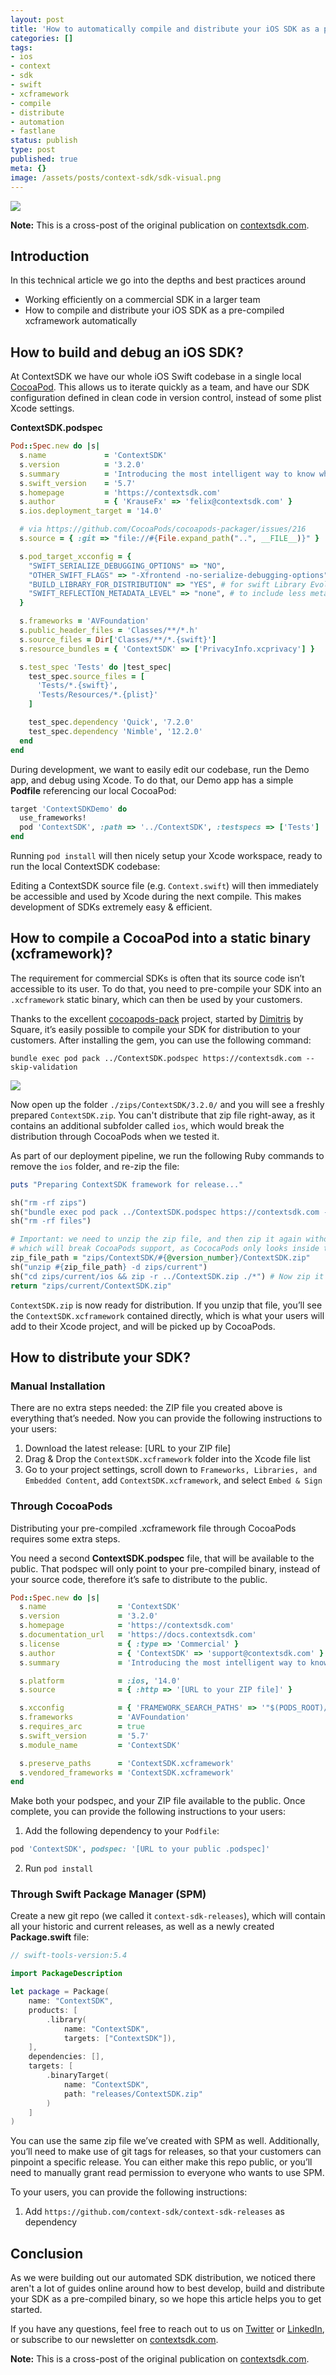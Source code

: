 ```yaml
---
layout: post
title: 'How to automatically compile and distribute your iOS SDK as a pre-compiled xcframework'
categories: []
tags:
- ios
- context
- sdk
- swift
- xcframework
- compile
- distribute
- automation
- fastlane
status: publish
type: post
published: true
meta: {}
image: /assets/posts/context-sdk/sdk-visual.png
---
```


<img src="/assets/posts/context-sdk/sdk-visual.png">

**Note:** This is a cross-post of the original publication on [contextsdk.com](https://contextsdk.com/blog/how-to-automatically-compile-and-distribute-your-ios-sdk-as-a-pre-compiled-xcframework).

## Introduction

In this technical article we go into the depths and best practices around

- Working efficiently on a commercial SDK in a larger team
- How to compile and distribute your iOS SDK as a pre-compiled xcframework automatically

## How to build and debug an iOS SDK?

At ContextSDK we have our whole iOS Swift codebase in a single local [CocoaPod](https://cocoapods.org/). This allows us to iterate quickly as a team, and have our SDK configuration defined in clean code in version control, instead of some plist Xcode settings.

**ContextSDK.podspec**
```ruby
Pod::Spec.new do |s|
  s.name             = 'ContextSDK'
  s.version          = '3.2.0'
  s.summary          = 'Introducing the most intelligent way to know when and how to monetize your user'
  s.swift_version    = '5.7'
  s.homepage         = 'https://contextsdk.com'
  s.author           = { 'KrauseFx' => 'felix@contextsdk.com' }
  s.ios.deployment_target = '14.0'

  # via https://github.com/CocoaPods/cocoapods-packager/issues/216
  s.source = { :git => "file://#{File.expand_path("..", __FILE__)}" }

  s.pod_target_xcconfig = {
    "SWIFT_SERIALIZE_DEBUGGING_OPTIONS" => "NO",
    "OTHER_SWIFT_FLAGS" => "-Xfrontend -no-serialize-debugging-options",
    "BUILD_LIBRARY_FOR_DISTRIBUTION" => "YES", # for swift Library Evolution
    "SWIFT_REFLECTION_METADATA_LEVEL" => "none", # to include less metadata in the resulting binary
  }

  s.frameworks = 'AVFoundation'
  s.public_header_files = 'Classes/**/*.h'
  s.source_files = Dir['Classes/**/*.{swift}']
  s.resource_bundles = { 'ContextSDK' => ['PrivacyInfo.xcprivacy'] }

  s.test_spec 'Tests' do |test_spec|
    test_spec.source_files = [
      'Tests/*.{swift}',
      'Tests/Resources/*.{plist}'
    ]

    test_spec.dependency 'Quick', '7.2.0'
    test_spec.dependency 'Nimble', '12.2.0'
  end
end
```

During development, we want to easily edit our codebase, run the Demo app, and debug using Xcode. To do that, our Demo app has a simple **Podfile** referencing our local CocoaPod:

```ruby
target 'ContextSDKDemo' do
  use_frameworks!
  pod 'ContextSDK', :path => '../ContextSDK', :testspecs => ['Tests'] 
end
```

Running `pod install` will then nicely setup your Xcode workspace, ready to run the local ContextSDK codebase:

Editing a ContextSDK source file (e.g. `Context.swift`) will then immediately be accessible and used by Xcode during the next compile. This makes development of SDKs extremely easy & efficient.

## How to compile a CocoaPod into a static binary (xcframework)?

The requirement for commercial SDKs is often that its source code isn’t accessible to its user. To do that, you need to pre-compile your SDK into an `.xcframework` static binary, which can then be used by your customers.

<!--more-->

Thanks to the excellent [cocoapods-pack](https://github.com/square/cocoapods-pack) project, started by [Dimitris](https://twitter.com/dnkoutso) by Square, it’s easily possible to compile your SDK for distribution to your customers. After installing the gem, you can use the following command:

```
bundle exec pod pack ../ContextSDK.podspec https://contextsdk.com --skip-validation
```

<img src="/assets/posts/context-sdk/sdk-compile-output.png">

Now open up the folder `./zips/ContextSDK/3.2.0/` and you will see a freshly prepared `ContextSDK.zip`. You can't distribute that zip file right-away, as it contains an additional subfolder called `ios`, which would break the distribution through CocoaPods when we tested it.

As part of our deployment pipeline, we run the following Ruby commands to remove the `ios` folder, and re-zip the file:

```ruby
puts "Preparing ContextSDK framework for release..."

sh("rm -rf zips")
sh("bundle exec pod pack ../ContextSDK.podspec https://contextsdk.com --skip-validation") || exit(1)
sh("rm -rf files")

# Important: we need to unzip the zip file, and then zip it again without having the "ios" toplevel folder
# which will break CocoaPods support, as CococaPods only looks inside the root folder, not iOS
zip_file_path = "zips/ContextSDK/#{@version_number}/ContextSDK.zip"
sh("unzip #{zip_file_path} -d zips/current")
sh("cd zips/current/ios && zip -r ../ContextSDK.zip ./*") # Now zip it again, but without the "ios" folder
return "zips/current/ContextSDK.zip"
```

`ContextSDK.zip` is now ready for distribution. If you unzip that file, you’ll see the `ContextSDK.xcframework` contained directly, which is what your users will add to their Xcode project, and will be picked up by CocoaPods.

## How to distribute your SDK?

### Manual Installation

There are no extra steps needed: the ZIP file you created above is everything that’s needed. Now you can provide the following instructions to your users:

1. Download the latest release: [URL to your ZIP file]
2. Drag & Drop the `ContextSDK.xcframework` folder into the Xcode file list
3. Go to your project settings, scroll down to `Frameworks, Libraries, and Embedded Content`, add `ContextSDK.xcframework`, and select `Embed & Sign`

### Through CocoaPods

Distributing your pre-compiled .xcframework file through CocoaPods requires some extra steps. 

You need a second **ContextSDK.podspec** file, that will be available to the public. That podspec will only point to your pre-compiled binary, instead of your source code, therefore it’s safe to distribute to the public.

```ruby
Pod::Spec.new do |s|
  s.name                = 'ContextSDK'
  s.version             = '3.2.0'
  s.homepage            = 'https://contextsdk.com'
  s.documentation_url   = 'https://docs.contextsdk.com'
  s.license             = { :type => 'Commercial' }
  s.author              = { 'ContextSDK' => 'support@contextsdk.com' }
  s.summary             = 'Introducing the most intelligent way to know when and how to monetize your use'

  s.platform            = :ios, '14.0'
  s.source              = { :http => '[URL to your ZIP file]' }

  s.xcconfig            = { 'FRAMEWORK_SEARCH_PATHS' => '"$(PODS_ROOT)/ContextSDK/**"' }
  s.frameworks          = 'AVFoundation'
  s.requires_arc        = true
  s.swift_version       = '5.7'
  s.module_name         = 'ContextSDK'

  s.preserve_paths      = 'ContextSDK.xcframework'
  s.vendored_frameworks = 'ContextSDK.xcframework'
end
```

Make both your podspec, and your ZIP file available to the public. Once complete, you can provide the following instructions to your users:

1. Add the following dependency to your `Podfile`:
```ruby
pod 'ContextSDK', podspec: '[URL to your public .podspec]'
```
2. Run `pod install`

### Through Swift Package Manager (SPM)
Create a new git repo (we called it `context-sdk-releases`), which will contain all your historic and current releases, as well as a newly created **Package.swift** file:

```swift
// swift-tools-version:5.4

import PackageDescription

let package = Package(
    name: "ContextSDK",
    products: [
        .library(
            name: "ContextSDK",
            targets: ["ContextSDK"]),
    ],
    dependencies: [],
    targets: [
        .binaryTarget(
            name: "ContextSDK",
            path: "releases/ContextSDK.zip"
        )
    ]
)
```

You can use the same zip file we’ve created with SPM as well. Additionally, you’ll need to make use of git tags for releases, so that your customers can pinpoint a specific release. You can either make this repo public, or you’ll need to manually grant read permission to everyone who wants to use SPM.

To your users, you can provide the following instructions:

1. Add `https://github.com/context-sdk/context-sdk-releases` as dependency

## Conclusion

As we were building out our automated SDK distribution, we noticed there aren't a lot of guides online around how to best develop, build and distribute your SDK as a pre-compiled binary, so we hope this article helps you to get started.

If you have any questions, feel free to reach out to us on [Twitter](https://twitter.com/context_sdk) or [LinkedIn](https://www.linkedin.com/company/contextsdk), or subscribe to our newsletter on [contextsdk.com](https://contextsdk.com/blog).

**Note:** This is a cross-post of the original publication on [contextsdk.com](https://contextsdk.com/blog/how-to-automatically-compile-and-distribute-your-ios-sdk-as-a-pre-compiled-xcframework).

